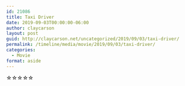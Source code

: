 ```yaml
---
id: 21086
title: Taxi Driver
date: 2019-09-03T00:00:00-06:00
author: claycarson
layout: post
guid: http://claycarson.net/uncategorized/2019/09/03/taxi-driver/
permalink: /timeline/media/movie/2019/09/03/taxi-driver/
categories:
  - Movie
format: aside
---
```

<div class="media-details"></div>

<div class="media-creator"></div>

<div class="media-rating">☆☆☆☆☆</div>